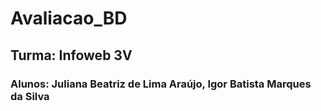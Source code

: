 # Avaliacao_BD

## Turma: Infoweb 3V 
### Alunos: Juliana Beatriz de Lima Araújo, Igor Batista Marques da Silva

